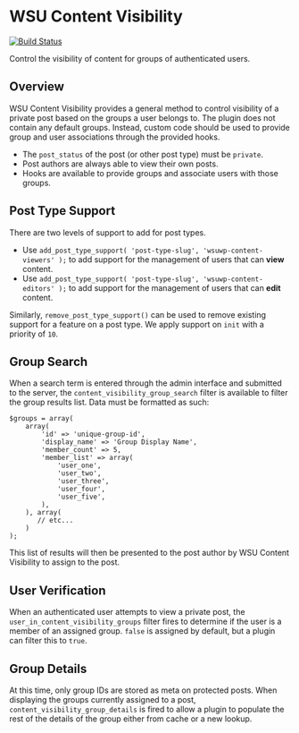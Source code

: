 # WSU Content Visibility

[![Build Status](https://travis-ci.org/washingtonstateuniversity/WSUWP-Content-Visibility.svg?branch=master)](https://travis-ci.org/washingtonstateuniversity/WSUWP-Content-Visibility)

Control the visibility of content for groups of authenticated users.

## Overview

WSU Content Visibility provides a general method to control visibility of a private post based on the groups a user belongs to. The plugin does not contain any default groups. Instead, custom code should be used to provide group and user associations through the provided hooks.

* The `post_status` of the post (or other post type) must be `private`.
* Post authors are always able to view their own posts.
* Hooks are available to provide groups and associate users with those groups.

## Post Type Support

There are two levels of support to add for post types.

* Use `add_post_type_support( 'post-type-slug', 'wsuwp-content-viewers' );` to add support for the management of users that can **view** content.
* Use `add_post_type_support( 'post-type-slug', 'wsuwp-content-editors' );` to add support for the management of users that can **edit** content.

Similarly, `remove_post_type_support()` can be used to remove existing support for a feature on a post type. We apply support on `init` with a priority of `10`.

## Group Search

When a search term is entered through the admin interface and submitted to the server, the `content_visibility_group_search` filter is available to filter the group results list. Data must be formatted as such:

```
$groups = array(
	array(
		'id' => 'unique-group-id',
		'display_name' => 'Group Display Name',
		'member_count' => 5,
		'member_list' => array(
			'user_one',
			'user_two',
			'user_three',
			'user_four',
			'user_five',
		),
	), array(
	   // etc...
	)
);
```

This list of results will then be presented to the post author by WSU Content Visibility to assign to the post.

## User Verification

When an authenticated user attempts to view a private post, the `user_in_content_visibility_groups` filter fires to determine if the user is a member of an assigned group. `false` is assigned by default, but a plugin can filter this to `true`.

## Group Details

At this time, only group IDs are stored as meta on protected posts. When displaying the groups currently assigned to a post, `content_visibility_group_details` is fired to allow a plugin to populate the rest of the details of the group either from cache or a new lookup.
